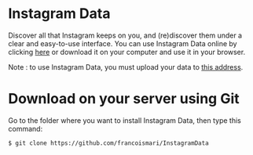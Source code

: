 # Instagram Data
Discover all that Instagram keeps on you, and (re)discover them under a clear and easy-to-use interface.
You can use Instagram Data online by clicking <a href="https://instagram.franc0is.fr">here</a> or download it on your computer and use it in your browser.

Note : to use Instagram Data, you must upload your data to <a href="https://www.instagram.com/download/request/">this address</a>.

# Download on your server using Git

Go to the folder where you want to install Instagram Data, then type this command:

```
$ git clone https://github.com/francoismari/InstagramData
```
